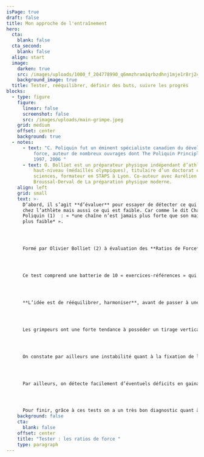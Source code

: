 ```yaml
---
isPage: true
draft: false
title: Mon approche de l'entraînement
hero:
  cta:
    blank: false
  cta_second:
    blank: false
  align: start
  image:
    darken: true
    src: /images/uploads/1000_f_204778990_q6mmzhram1qrbzdhnj1mje1r8rj2c9es.jpg
    background_image: true
  title: Tester, rééquilibrer, définir des buts, suivre les progrès
blocks:
  - type: figure
    figure:
      linear: false
      screenshot: false
      src: /images/uploads/main-grimpe.jpeg
    grid: medium
    offset: center
    background: true
  - notes:
      - text: "C. Poliquin fut un éminent spécialiste canadien du développement de la
          force, auteur de nombreux ouvrages dont The Poliquin Principles -
          1997, 2006 "
      - text: O. Bolliet est un préparateur physique indépendant d’athlètes de
          haut-niveau (médaillés olympiques), titulaire d’un doctorat en
          sciences, formateur en STAPS à Lyon. Co-auteur avec Aurélien
          Broussal-Derval de La préparation physique moderne.
    align: left
    grid: small
    text: >-
      D’abord, il s’agit **d’évaluer** pour essayer de détecter ce qui est fort
      chez l’athlète mais aussi ce qui est faible. Car comme le dit Charles
      Poliquin (1)  : « *une chaîne n’est jamais plus forte que son maillon le
      plus faible* ». 




      Formé par Olivier Bolliet (2) à évaluation des **Ratios de Force** sur les principaux patterns de la biomécanique humaine, je fais passer aux grimpeurs des tests qui permettent de mettre en évidence leurs zones fragiles. Ce sont ces faiblesses qui déclenchent les blessures et qui limitent le développement de la force. 




      Ce test comprend une batterie de 10 « exercices-références » qui permettent en 2h de donner des axes de travail en préparation physique avec un programme léger en endurance de force avec de petites charges. 




      **L’idée est de rééquilibrer, harmoniser**, avant de passer à une autre étape, si besoin. 




      Les grimpeurs ont une forte tendance à posséder un tirage vertical très développé (traction) au détriment des mouvements de répulsion (développé couché, développé militaire). 




      On constate par ailleurs une instabilité quant à la fixation de l’épaule (via l’omoplate) qui peut générer des douleurs récurrentes dans la zone acromio-claviculaire.




      Par ailleurs, on détecte facilement d’éventuels déficits en gainage ventral et lombaire ou de grands déséquilibres sur ces chaînes. 




      Pour finir, grâce à ces tests on a un très bon diagnostic quant à la prégnance de la latéralisation chez certains, avec un côté fort et un côté faible qu’il conviendra de réduire s’il est détecté.
    background: false
    cta:
      blank: false
    offset: center
    title: "Tester : les ratios de force "
    type: paragraph
---
```

